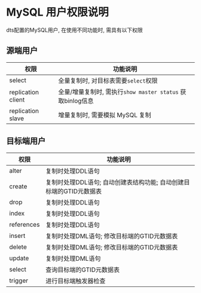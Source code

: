 # MySQL 用户权限说明

dts配置的MySQL用户, 在使用不同功能时, 需具有以下权限

## 源端用户

| 权限  | 功能说明 | 
| ------------- | ------------- | 
| select | 全量复制时, 对目标表需要`select`权限 | 
| replication client | 全量/增量复制时, 需执行`show master status` 获取binlog信息 | 
| replication slave | 增量复制时, 需要模拟 MySQL 复制 | 

## 目标端用户

| 权限  | 功能说明 | 
| ------------- | ------------- | 
| alter | 复制时处理DDL语句 | 
| create | 复制时处理DDL语句; 自动创建表结构功能; 自动创建目标端的GTID元数据表 | 
| drop | 复制时处理DDL语句 | 
| index | 复制时处理DDL语句 | 
| references | 复制时处理DDL语句 | 
| insert | 复制时处理DML语句; 修改目标端的GTID元数据表 | 
| delete | 复制时处理DML语句; 修改目标端的GTID元数据表 | 
| update | 复制时处理DML语句 | 
| select | 查询目标端的GTID元数据表 | 
| trigger | 进行目标端触发器检查 | 
